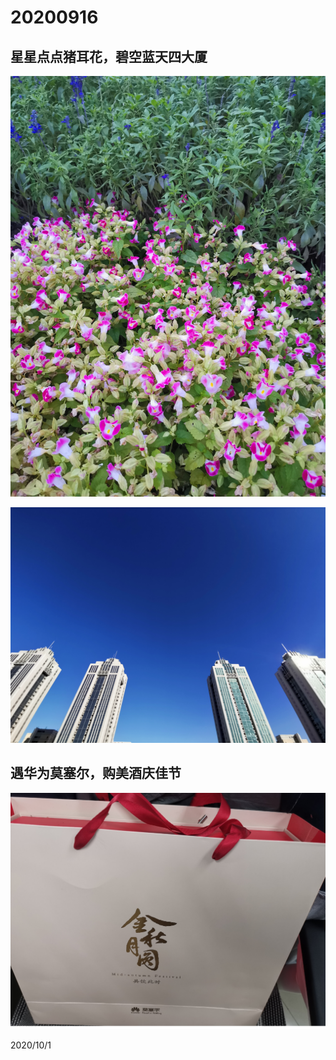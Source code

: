 # 20200916

## 星星点点猪耳花，碧空蓝天四大厦
![](../../assets/001/2020091601.png)

![](../../assets/001/2020091602.png)

## 遇华为莫塞尔，购美酒庆佳节
![](../../assets/001/2020091603.png)


2020/10/1